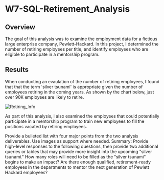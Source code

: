 # W7-SQL-Retirement_Analysis

## Overview 
The goal of this analysis was to examine the employment data for a fictious large enterprise company, Pewlett-Hackard. In this project, I determined the number of retiring employees per title, and identify employees who are eligible to participate in a mentorship program. 

## Results
When conducting an evaulation of the number of retiring employees, I found that that the term 'silver tsunami' is appropriate given the number of employees retiring in the coming years.  As shown by the chart below, just over 90K employees are likely to retire. 

![Retiring_Info](https://user-images.githubusercontent.com/81983110/120927823-36bf9100-c6b0-11eb-89ab-05558f851c40.png)

As part of this analysis, I also examined the employees that could potentially participate in a mentorship program to train new employees to fill the positions vacated by retiring employees. 





Provide a bulleted list with four major points from the two analysis deliverables. Use images as support where needed.
Summary: Provide high-level responses to the following questions, then provide two additional queries or tables that may provide more insight into the upcoming "silver tsunami."
How many roles will need to be filled as the "silver tsunami" begins to make an impact?
Are there enough qualified, retirement-ready employees in the departments to mentor the next generation of Pewlett Hackard employees?

